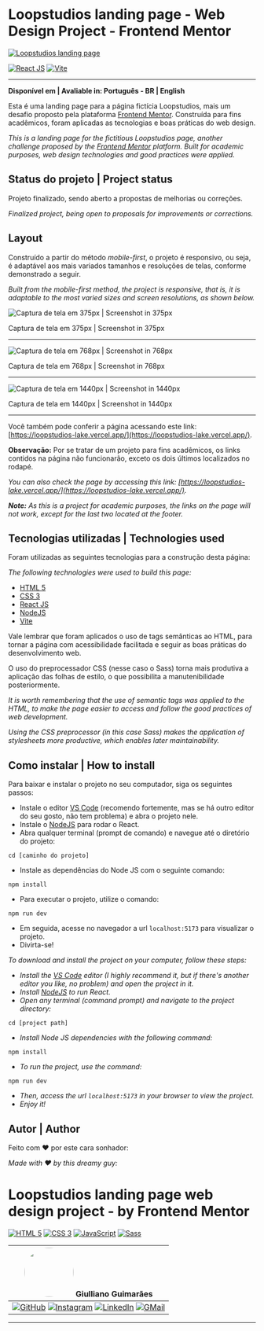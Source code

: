 # Loopstudios landing page - Web Design Project - Frontend Mentor

[![Loopstudios landing page](/src/assets/images/screenshots/gif_1366px.gif)](https://loopstudios-lake.vercel.app/)

[![React JS](https://img.shields.io/badge/React%20JS-58C4DC?style=flat&logo=react&logoColor=white)](https://react.dev/)
[![Vite](https://img.shields.io/badge/Vite-db2777?style=flat&logo=vite&logoColor=white)](https://vite.dev/)

---

**Disponível em | Avaliable in: Português - BR | English**

Esta é uma landing page para a página fictícia Loopstudios, mais um desafio proposto pela plataforma [Frontend Mentor](https://www.frontendmentor.io/challenges/loopstudios-landing-page-N88J5Onjw). Construída para fins acadêmicos, foram aplicadas as tecnologias e boas práticas do web design.

*This is a landing page for the fictitious Loopstudios page, another challenge proposed by the [Frontend Mentor](https://www.frontendmentor.io/challenges/loopstudios-landing-page-N88J5Onjw) platform. Built for academic purposes, web design technologies and good practices were applied.*

## Status do projeto | Project status

Projeto finalizado, sendo aberto a propostas de melhorias ou correções.

*Finalized project, being open to proposals for improvements or corrections.*

## Layout

Construído a partir do método *mobile-first*, o projeto é responsivo, ou seja, é adaptável aos mais variados tamanhos e resoluções de telas, conforme demonstrado a seguir.

*Built from the mobile-first method, the project is responsive, that is, it is adaptable to the most varied sizes and screen resolutions, as shown below.*

![Captura de tela em 375px | Screenshot in 375px](/src/assets/images/screenshots/screenshot_375px.png)

Captura de tela em 375px | Screenshot in 375px

---

![Captura de tela em 768px | Screenshot in 768px](/src/assets/images/screenshots/screenshot_768px.png)

Captura de tela em 768px | Screenshot in 768px

---

![Captura de tela em 1440px | Screenshot in 1440px](/src/assets/images/screenshots/screenshot_1440px.png)

Captura de tela em 1440px | Screenshot in 1440px

---


Você também pode conferir a página acessando este link: [https://loopstudios-lake.vercel.app/](https://loopstudios-lake.vercel.app/).

**Observação:** Por se tratar de um projeto para fins acadêmicos, os links contidos na página não funcionarão, exceto os dois últimos localizados no rodapé.

*You can also check the page by accessing this link: [https://loopstudios-lake.vercel.app/](https://loopstudios-lake.vercel.app/).*

_**Note:** As this is a project for academic purposes, the links on the page will not work, except for the last two located at the footer._

## Tecnologias utilizadas | Technologies used

Foram utilizadas as seguintes tecnologias para a construção desta página:

*The following technologies were used to build this page:*

- [HTML 5](https://developer.mozilla.org/pt-BR/docs/Web/HTML)
- [CSS 3](https://developer.mozilla.org/pt-BR/docs/Web/CSS)
- [React JS](https://react.dev/)
- [NodeJS](https://nodejs.org/en)
- [Vite](https://vite.dev/)

Vale lembrar que foram aplicados o uso de tags semânticas ao HTML, para tornar a página com acessibilidade facilitada e seguir as boas práticas do desenvolvimento web.

O uso do preprocessador CSS (nesse caso o Sass) torna mais produtiva a aplicação das folhas de estilo, o que possibilita a manutenibilidade posteriormente.

*It is worth remembering that the use of semantic tags was applied to the HTML, to make the page easier to access and follow the good practices of web development.*

*Using the CSS preprocessor (in this case Sass) makes the application of stylesheets more productive, which enables later maintainability.*

## Como instalar | How to install

Para baixar e instalar o projeto no seu computador, siga os seguintes passos:

- Instale o editor [VS Code](https://code.visualstudio.com/) (recomendo fortemente, mas se há outro editor do seu gosto, não tem problema) e abra o projeto nele.
- Instale o [NodeJS](https://nodejs.org/en) para rodar o React.
- Abra qualquer terminal (prompt de comando) e navegue até o diretório do projeto:
```
cd [caminho do projeto]
```
- Instale as dependências do Node JS com o seguinte comando:
```
npm install
```
- Para executar o projeto, utilize o comando:
```
npm run dev
```
- Em seguida, acesse no navegador a url ```localhost:5173``` para visualizar o projeto.
- Divirta-se!

*To download and install the project on your computer, follow these steps:*

- *Install the [VS Code](https://code.visualstudio.com/) editor (I highly recommend it, but if there's another editor you like, no problem) and open the project in it.*
- *Install [NodeJS](https://nodejs.org/en) to run React.*
- *Open any terminal (command prompt) and navigate to the project directory:*
```
cd [project path]
```
- *Install Node JS dependencies with the following command:*
```
npm install
```
- *To run the project, use the command:*
```
npm run dev
```
- *Then, access the url ```localhost:5173``` in your browser to view the project.*
- *Enjoy it!*

## Autor | Author

Feito com :heart: por este cara sonhador:

*Made with :heart: by this dreamy guy:*
# Loopstudios landing page web design project - by Frontend Mentor

[![HTML 5](https://img.shields.io/badge/HTML5-E34F26?style=flat&logo=html5&logoColor=white)](https://developer.mozilla.org/pt-BR/docs/Web/HTML)
[![CSS 3](https://img.shields.io/badge/CSS3-1572B6?style=flat&logo=css3&logoColor=white)](https://developer.mozilla.org/pt-BR/docs/Web/CSS)
[![JavaScript](https://img.shields.io/badge/JavaScript-F7DF1E?style=flat&logo=javascript&logoColor=black)](https://developer.mozilla.org/pt-BR/docs/Web/JavaScript)
[![Sass](https://img.shields.io/badge/Sass-CC6699?style=flat&logo=sass&logoColor=white)](https://sass-lang.com/)

| <img src="https://avatars.githubusercontent.com/u/106249494?v=4" width="100px" style="border-radius: 50%"> **Giulliano Guimarães** |
| ---------------------------------------------------------------------------------------------------------------------------------- |
|[![GitHub](https://img.shields.io/badge/GitHub-100000?style=flat&logo=github&logoColor=white)](https://github.com/giullianoth) [![Instagram](https://img.shields.io/badge/Instagram-E4405F?style=flat&logo=instagram&logoColor=white)](https://www.instagram.com/giullianoth/) [![LinkedIn](https://img.shields.io/badge/LinkedIn-0077B5?style=flat&logo=linkedin&logoColor=white)](https://www.linkedin.com/in/giullianoth/) [![GMail](https://img.shields.io/badge/Gmail-D14836?style=flat&logo=gmail&logoColor=white)](mailto:llthguimaraes@gmail.com) |
---